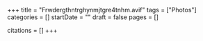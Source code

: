 +++
title = "Frwdergthntrghynmjtgre4tnhm.avif"
tags = ["Photos"]
categories = []
startDate = ""
draft = false
pages = []

citations = []
+++
